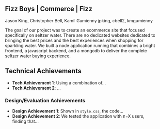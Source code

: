 ## Fizz Boys | Commerce | Fizz
Jason King, Christopher Bell, Kamil Gumienny
jpking, cbell2, kmgumienny

The goal of our project was to create an ecommerce site that focused specifically on seltzer water. There are no dedicated websites dedicated to bringing the best prices and the best experiences when shopping for sparkling water. We built a node application running that combines a bright frontend, a javascript backend, and a mongodb to deliver the complete seltzer water buying experience. 

## Technical Achievements
- **Tech Achievement 1**: Using a combination of...
- **Tech Achievement 2**: ...

### Design/Evaluation Achievements
- **Design Achievement 1**: Shown in `style.css`, the code...
- **Design Achievement 2**: We tested the application with n=X users, finding that...
